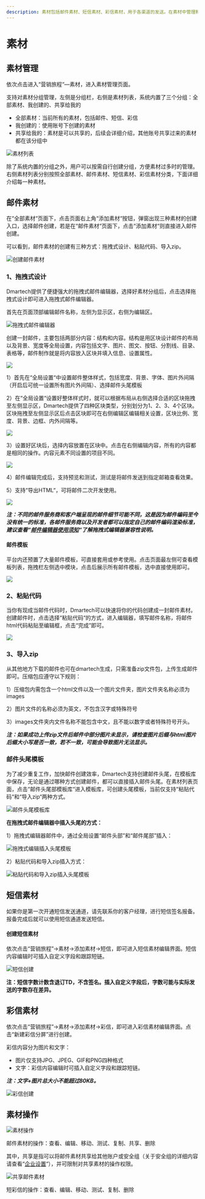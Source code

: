 ```yaml
---
description: 素材包括邮件素材、短信素材、彩信素材，用于各渠道的发送。在素材中管理和操作素材，通过营销旅程将素材推送给联系人。这是最基本的营销手段。
---
```


# 素材

## 素材管理

依次点击进入“营销旅程“—素材，进入素材管理页面。

支持对素材分组管理，左侧是分组栏，右侧是素材列表，系统内置了三个分组：全部素材、我创建的、共享给我的

* 全部素材：当前所有的素材，包括邮件、短信、彩信
* 我创建的：使用账号下创建的素材
* 共享给我的：素材是可以共享的，后续会详细介绍，其他账号共享过来的素材都在该分组中

![&#x7D20;&#x6750;&#x5217;&#x8868;](../.gitbook/assets/image%20%28438%29.png)

除了系统内置的分组之外，用户可以按需自行创建分组，方便素材过多时的管理。右侧素材列表分别按照全部素材、邮件素材、短信素材、彩信素材分类，下面详细介绍每一种素材。

## 邮件素材

在“全部素材“页面下，点击页面右上角“添加素材“按钮，弹窗出现三种素材的创建入口，选择邮件创建，若是在“邮件素材“页面下，点击“添加素材“则直接进入邮件创建。

可以看到，邮件素材的创建有三种方式：拖拽式设计、粘贴代码、导入zip。

![&#x521B;&#x5EFA;&#x90AE;&#x4EF6;&#x7D20;&#x6750;](../.gitbook/assets/image%20%28271%29.png)

### 1、拖拽式设计

Dmartech提供了便捷强大的拖拽式邮件编辑器，选择好素材分组后，点击选择拖拽式设计即可进入拖拽式邮件编辑器。

首先在页面顶部编辑邮件名称，左侧为显示区，右侧为编辑区。

![&#x62D6;&#x62FD;&#x5F0F;&#x90AE;&#x4EF6;&#x7F16;&#x8F91;&#x5668;](../.gitbook/assets/1%20%282%29.gif)

创建一封邮件，主要包括两部分内容：结构和内容。结构是用区块设计邮件的布局以及背景、宽度等全局设置，内容包括文字、图片、图文、按钮、分割线、目录、表格等，邮件制作就是将内容放入区块并填入信息、设置属性。

![](../.gitbook/assets/image%20%28628%29.png)

1）首先在“全局设置“中设置邮件整体样式，包括宽度、背景、字体、图片外间隔（开启后可统一设置所有图片外间隔）、选择邮件头尾模板

2）在“全局设置“设置好整体样式时，就可以根据布局从右侧选择合适的区块拖拽至左侧显示区，Dmartech提供了四种区块类型，分别划分为1、2、3、4个区块。区块拖拽至左侧显示区后点击区块即可在右侧编辑区编辑相关设置，区块比例、宽度、背景、边框、内外间隔等。

![](../.gitbook/assets/2%20%283%29.gif)

3）设置好区块后，选择内容放置在区块中。点击在右侧编辑内容，所有的内容都是相同的操作。内容元素不同设置的项目不同。

![](../.gitbook/assets/3%20%281%29.gif)

4）邮件编辑完成后，支持预览和测试，测试是将邮件发送到指定邮箱查看效果。

5）支持“导出HTML“，可将邮件二次开发使用。

![](../.gitbook/assets/image%20%28449%29.png)

_**注：不同的邮件服务商和客户端呈现的邮件细节可能不同，这是因为邮件编码至今没有统一的标准，各邮件服务商以及开发者都可以指定自己的邮件编码渲染标准，建议查看“**_[_**邮件编辑器使用须知**_](https://doc.dmartech.cn/qi-ta-shuo-ming/guan-yu-tuo-bian-ji-qi-jian-rong-xing-shuo-ming)_**“了解拖拽式编辑器兼容性说明。**_

#### 邮件模板

平台内还预置了大量邮件模板，可直接套用或参考使用。点击页面最左侧可查看模板列表，拖拽栏左侧选中模块，点击后展示所有邮件模板，选中直接使用即可。



![](../.gitbook/assets/321312-wo-shi-.gif)

### 2、粘贴代码

当你有现成当邮件代码时，Dmartech可以快速将你的代码创建成一封邮件素材。创建邮件时，点击选择“粘贴代码“的方式，进入编辑器，填写邮件名称，将邮件html代码粘贴至编辑框，点击“完成”即可。

![](../.gitbook/assets/222%20%281%29.gif)

### 3、导入zip

从其他地方下载的邮件也可在dmartech生成，只需准备zip文件包，上传生成邮件即可。压缩包应遵守以下规则：

1）压缩包内需包含一个html文件以及一个图片文件夹，图片文件夹名称必须为images

2）图片文件的名称必须为英文，不包含汉字或特殊符号

3）images文件夹内文件名称不能包含中文，且不能以数字或者特殊符号开头。

_**注：如果成功上传zip文件后邮件中部分图片未显示，请检查图片后缀与html图片后缀大小写是否一致，若不一致，可能会导致图片无法显示。**_

### 邮件头尾模板

为了减少重复工作，加快邮件创建效率，Dmartech支持创建邮件头尾，在模板库中保存，无论是通过哪种方式创建邮件，都可以直接插入邮件头尾。在素材列表页面，点击“邮件头尾部模板库“进入模板库，可创建头尾模板，当前仅支持“粘贴代码“和“导入zip“两种方式。

![&#x90AE;&#x4EF6;&#x5934;&#x5C3E;&#x6A21;&#x677F;&#x5E93;](../.gitbook/assets/555.gif)

**在拖拽式邮件编辑器中插入头尾的方式：**

1）拖拽式编辑器邮件中，通过全局设置“邮件头部”和“邮件尾部”插入：

![&#x62D6;&#x62FD;&#x5F0F;&#x7F16;&#x8F91;&#x63D2;&#x5165;&#x5934;&#x5C3E;&#x6A21;&#x677F;](../.gitbook/assets/wei-xin-jie-tu-20191021154629.png)

2）粘贴代码和导入zip插入方式： 

![&#x7C98;&#x8D34;&#x4EE3;&#x7801;&#x548C;&#x5BFC;&#x5165;zip&#x63D2;&#x5165;&#x5934;&#x5C3E;&#x6A21;&#x677F;](../.gitbook/assets/1231-a-wo-.png)

## 短信素材

如果你是第一次开通短信发送通道，请先联系你的客户经理，进行短信签名报备。报备完成后就可以使用短信通道发送短信。

#### 创建短信素材

依次点击“营销旅程”-&gt;素材-&gt;添加素材-&gt;短信，即可进入短信素材编辑界面。短信内容编辑时可插入自定义字段和跟踪短链。

![&#x77ED;&#x4FE1;&#x521B;&#x5EFA;](../.gitbook/assets/image%20%2861%29.png)

**注：短信字数计数含退订TD，不含签名。插入自定义字段后，字数可能与实际发送的字数存在差异。**

## 彩信素材

依次点击“营销旅程”-&gt;素材-&gt;添加素材-&gt;彩信，即可进入彩信素材编辑界面。点击“新建彩信分屏”进行创建。

彩信内容分为图片和文字：

* 图片仅支持JPG、JPEG、GIF和PNG四种格式
* 文字：彩信内容编辑时可插入自定义字段和跟踪短链。

_**注：文字+图片总大小不能超过80KB。**_

![&#x5F69;&#x4FE1;&#x521B;&#x5EFA;](../.gitbook/assets/444.gif)

## 素材操作

![&#x7D20;&#x6750;&#x64CD;&#x4F5C;](../.gitbook/assets/image%20%28353%29.png)

邮件素材的操作：查看、编辑、移动、测试、复制、共享、删除

其中，共享是指可以将邮件素材共享给其他账户或安全组（关于安全组的详细内容请查看“[企业设置](../ge-ren-zhong-xin/qi-ye-she-zhi.md)“），并可限制对共享素材的操作权限。

![&#x5171;&#x4EAB;&#x90AE;&#x4EF6;&#x7D20;&#x6750;](../.gitbook/assets/image%20%28394%29.png)

短彩信的操作：查看、编辑、移动、测试、复制、删除







